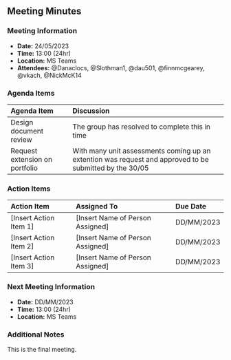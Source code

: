 ## Meeting Minutes
### Meeting Information
* **Date:** 24/05/2023
* **Time:** 13:00 (24hr)
* **Location:** MS Teams
* **Attendees:** @Danaclocs, @Slothman1, @dau501, @finnmcgearey, @vkach, @NickMcK14

### Agenda Items
|Agenda Item|Discussion|
|:-|:-|
|Design document review|The group has resolved to complete this in time|
|Request extension on portfolio|With many unit assessments coming up an extention was request and approved to be submitted by the 30/05|

### Action Items
|Action Item|Assigned To|Due Date|
|:-|:-|:-|
|[Insert Action Item 1]|[Insert Name of Person Assigned]|DD/MM/2023|
|[Insert Action Item 2]|[Insert Name of Person Assigned]|DD/MM/2023|
|[Insert Action Item 3]|[Insert Name of Person Assigned]|DD/MM/2023|

### Next Meeting Information
* **Date:** DD/MM/2023
* **Time:** 13:00 (24hr)
* **Location:** MS Teams

### Additional Notes
This is the final meeting.
